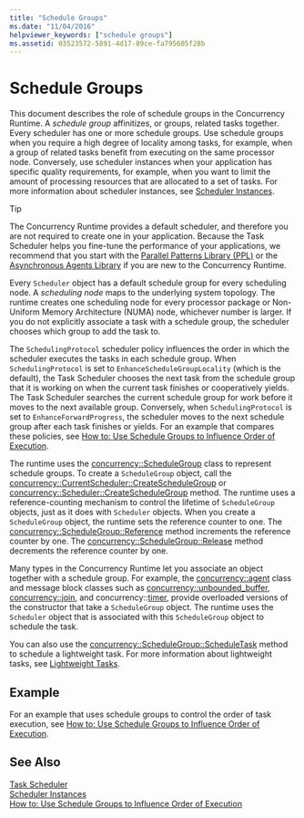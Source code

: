 ```yaml
---
title: "Schedule Groups"
ms.date: "11/04/2016"
helpviewer_keywords: ["schedule groups"]
ms.assetid: 03523572-5891-4d17-89ce-fa795605f28b
---
```

# Schedule Groups

This document describes the role of schedule groups in the Concurrency Runtime. A *schedule group* affinitizes, or groups, related tasks together. Every scheduler has one or more schedule groups. Use schedule groups when you require a high degree of locality among tasks, for example, when a group of related tasks benefit from executing on the same processor node. Conversely, use scheduler instances when your application has specific quality requirements, for example, when you want to limit the amount of processing resources that are allocated to a set of tasks. For more information about scheduler instances, see [Scheduler Instances](../../parallel/concrt/scheduler-instances.md).

> [!TIP]
>  The Concurrency Runtime provides a default scheduler, and therefore you are not required to create one in your application. Because the Task Scheduler helps you fine-tune the performance of your applications, we recommend that you start with the [Parallel Patterns Library (PPL)](../../parallel/concrt/parallel-patterns-library-ppl.md) or the [Asynchronous Agents Library](../../parallel/concrt/asynchronous-agents-library.md) if you are new to the Concurrency Runtime.

Every `Scheduler` object has a default schedule group for every scheduling node. A *scheduling node* maps to the underlying system topology. The runtime creates one scheduling node for every processor package or Non-Uniform Memory Architecture (NUMA) node, whichever number is larger. If you do not explicitly associate a task with a schedule group, the scheduler chooses which group to add the task to.

The `SchedulingProtocol` scheduler policy influences the order in which the scheduler executes the tasks in each schedule group. When `SchedulingProtocol` is set to `EnhanceScheduleGroupLocality` (which is the default), the Task Scheduler chooses the next task from the schedule group that it is working on when the current task finishes or cooperatively yields. The Task Scheduler searches the current schedule group for work before it moves to the next available group. Conversely, when `SchedulingProtocol` is set to `EnhanceForwardProgress`, the scheduler moves to the next schedule group after each task finishes or yields. For an example that compares these policies, see [How to: Use Schedule Groups to Influence Order of Execution](../../parallel/concrt/how-to-use-schedule-groups-to-influence-order-of-execution.md).

The runtime uses the [concurrency::ScheduleGroup](../../parallel/concrt/reference/schedulegroup-class.md) class to represent schedule groups. To create a `ScheduleGroup` object, call the [concurrency::CurrentScheduler::CreateScheduleGroup](reference/currentscheduler-class.md#createschedulegroup) or [concurrency::Scheduler::CreateScheduleGroup](reference/scheduler-class.md#createschedulegroup) method. The runtime uses a reference-counting mechanism to control the lifetime of `ScheduleGroup` objects, just as it does with `Scheduler` objects. When you create a `ScheduleGroup` object, the runtime sets the reference counter to one. The [concurrency::ScheduleGroup::Reference](reference/schedulegroup-class.md#reference) method increments the reference counter by one. The [concurrency::ScheduleGroup::Release](reference/schedulegroup-class.md#release) method decrements the reference counter by one.

Many types in the Concurrency Runtime let you associate an object together with a schedule group. For example, the [concurrency::agent](../../parallel/concrt/reference/agent-class.md) class and message block classes such as [concurrency::unbounded_buffer](reference/unbounded-buffer-class.md), [concurrency::join](../../parallel/concrt/reference/join-class.md), and concurrency::[timer](reference/timer-class.md), provide overloaded versions of the constructor that take a `ScheduleGroup` object. The runtime uses the `Scheduler` object that is associated with this `ScheduleGroup` object to schedule the task.

You can also use the [concurrency::ScheduleGroup::ScheduleTask](reference/schedulegroup-class.md#scheduletask) method to schedule a lightweight task. For more information about lightweight tasks, see [Lightweight Tasks](../../parallel/concrt/lightweight-tasks.md).

## Example

For an example that uses schedule groups to control the order of task execution, see [How to: Use Schedule Groups to Influence Order of Execution](../../parallel/concrt/how-to-use-schedule-groups-to-influence-order-of-execution.md).

## See Also

[Task Scheduler](../../parallel/concrt/task-scheduler-concurrency-runtime.md)<br/>
[Scheduler Instances](../../parallel/concrt/scheduler-instances.md)<br/>
[How to: Use Schedule Groups to Influence Order of Execution](../../parallel/concrt/how-to-use-schedule-groups-to-influence-order-of-execution.md)

